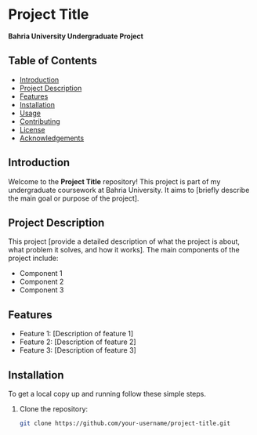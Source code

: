 # Project Title

**Bahria University Undergraduate Project**

## Table of Contents

- [Introduction](#introduction)
- [Project Description](#project-description)
- [Features](#features)
- [Installation](#installation)
- [Usage](#usage)
- [Contributing](#contributing)
- [License](#license)
- [Acknowledgements](#acknowledgements)

## Introduction

Welcome to the **Project Title** repository! This project is part of my undergraduate coursework at Bahria University. It aims to [briefly describe the main goal or purpose of the project].

## Project Description

This project [provide a detailed description of what the project is about, what problem it solves, and how it works]. The main components of the project include:

- Component 1
- Component 2
- Component 3

## Features

- Feature 1: [Description of feature 1]
- Feature 2: [Description of feature 2]
- Feature 3: [Description of feature 3]

## Installation

To get a local copy up and running follow these simple steps.

1. Clone the repository:

   ```sh
   git clone https://github.com/your-username/project-title.git


<!---
khanfaizulamin/khanfaizulamin is a ✨ special ✨ repository because its `README.md` (this file) appears on your GitHub profile.
You can click the Preview link to take a look at your changes.
--->

